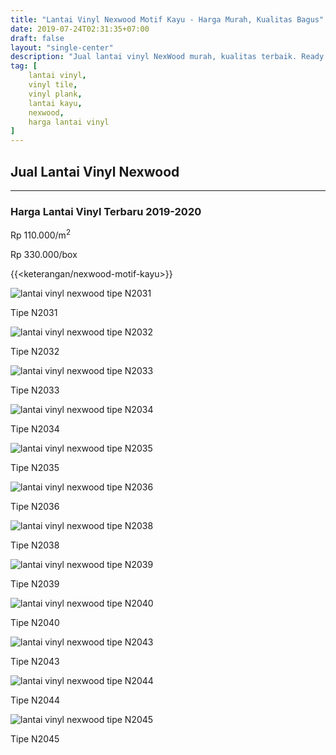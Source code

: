 ```yaml
---
title: "Lantai Vinyl Nexwood Motif Kayu - Harga Murah, Kualitas Bagus"
date: 2019-07-24T02:31:35+07:00
draft: false
layout: "single-center"
description: "Jual lantai vinyl NexWood murah, kualitas terbaik. Ready stock, pengiriman cepat, bisa kirim ke seluruh kota di Indonesia"
tag: [
    lantai vinyl,
    vinyl tile,
    vinyl plank,
    lantai kayu,
    nexwood,
    harga lantai vinyl
]
---
```


## Jual Lantai Vinyl Nexwood

----

### Harga Lantai Vinyl Terbaru 2019-2020

Rp 110.000/m<sup>2</sup>

Rp 330.000/box

{{<keterangan/nexwood-motif-kayu>}}

![lantai vinyl nexwood tipe N2031](../img/lantai-vinyl-nexwood/N2031.jpg)

Tipe N2031

![lantai vinyl nexwood tipe N2032](../img/lantai-vinyl-nexwood/N2032.jpg)

Tipe N2032

![lantai vinyl nexwood tipe N2033](../img/lantai-vinyl-nexwood/N2033.jpg)

Tipe N2033

![lantai vinyl nexwood tipe N2034](../img/lantai-vinyl-nexwood/N2034.jpg)

Tipe N2034

![lantai vinyl nexwood tipe N2035](../img/lantai-vinyl-nexwood/N2035.jpg)

Tipe N2035

![lantai vinyl nexwood tipe N2036](../img/lantai-vinyl-nexwood/N2036.jpg)

Tipe N2036

![lantai vinyl nexwood tipe N2038](../img/lantai-vinyl-nexwood/N2038.jpg)

Tipe N2038

![lantai vinyl nexwood tipe N2039](../img/lantai-vinyl-nexwood/N2039.jpg)

Tipe N2039

![lantai vinyl nexwood tipe N2040](../img/lantai-vinyl-nexwood/N2040.jpg)

Tipe N2040

![lantai vinyl nexwood tipe N2043](../img/lantai-vinyl-nexwood/N2043.jpg)

Tipe N2043

![lantai vinyl nexwood tipe N2044](../img/lantai-vinyl-nexwood/N2044.jpg)

Tipe N2044

![lantai vinyl nexwood tipe N2045](../img/lantai-vinyl-nexwood/N2045.jpg)

Tipe N2045